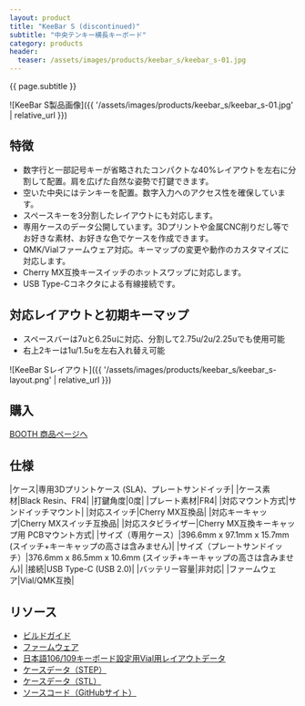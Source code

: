 ```yaml
---
layout: product
title: "KeeBar S (discontinued)"
subtitle: "中央テンキー横長キーボード"
category: products
header:
  teaser: /assets/images/products/keebar_s/keebar_s-01.jpg
---
```

{{ page.subtitle }}

![KeeBar S製品画像]({{ '/assets/images/products/keebar_s/keebar_s-01.jpg' | relative_url }})

## 特徴

- 数字行と一部記号キーが省略されたコンパクトな40%レイアウトを左右に分割して配置。肩を広げた自然な姿勢で打鍵できます。
- 空いた中央にはテンキーを配置。数字入力へのアクセス性を確保しています。
- スペースキーを3分割したレイアウトにも対応します。
- 専用ケースのデータ公開しています。3Dプリントや金属CNC削りだし等でお好きな素材、お好きな色でケースを作成できます。
- QMK/Vialファームウェア対応。キーマップの変更や動作のカスタマイズに対応します。
- Cherry MX互換キースイッチのホットスワップに対応します。
- USB Type-Cコネクタによる有線接続です。

## 対応レイアウトと初期キーマップ

- スペースバーは7uと6.25uに対応、分割して2.75u/2u/2.25uでも使用可能
- 右上2キーは1u/1.5uを左右入れ替え可能

![KeeBar Sレイアウト]({{ '/assets/images/products/keebar_s/keebar_s-layout.png' | relative_url }})

## 購入

<a href="https://ymkn.booth.pm/items/5441767" class="btn btn--primary">BOOTH 商品ページへ</a>

## 仕様

|ケース|専用3Dプリントケース (SLA)、プレートサンドイッチ|
|ケース素材|Black Resin、FR4|
|打鍵角度|0度|
|プレート素材|FR4|
|対応マウント方式|サンドイッチマウント|
|対応スイッチ|Cherry MX互換品|
|対応キーキャップ|Cherry MXスイッチ互換品|
|対応スタビライザー|Cherry MX互換キーキャップ用 PCBマウント方式|
|サイズ（専用ケース）|396.6mm x 97.1mm x 15.7mm (スイッチ+キーキャップの高さは含みません)|
|サイズ（プレートサンドイッチ）|376.6mm x 86.5mm x 10.6mm (スイッチ+キーキャップの高さは含みません)|
|接続|USB Type-C (USB 2.0)|
|バッテリー容量|非対応|
|ファームウェア|Vial/QMK互換|

## リソース

- [ビルドガイド](https://github.com/ymkn/KeeBar/blob/main/doc/buildguide_s.md)
- [ファームウェア](https://github.com/ymkn/KeeBar/releases/download/v1.1/ymkn_keebar_vial.uf2)
- [日本語106/109キーボード設定用Vial用レイアウトデータ](https://github.com/ymkn/KeeBar/releases/download/v1.1/default_layout_jp.vil)
- [ケースデータ（STEP）](https://github.com/ymkn/KeeBar/releases/download/v1.1/KeeBar1.1-Case.step)
- [ケースデータ（STL）](https://github.com/ymkn/KeeBar/releases/download/v1.1/KeeBar1.1-Case.stl)
- [ソースコード（GitHubサイト）](https://github.com/ymkn/KeeBar/)
